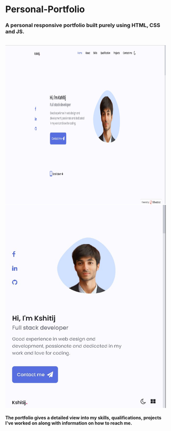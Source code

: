 # Personal-Portfolio

<h3>  A personal responsive portfolio built purely using HTML, CSS and JS. </h3> <br>

<img src="assets/images/main.jpg" width="900" height="500">

<img src="assets/images/main_mobile.jpg">

<h4> The portfolio gives a detailed view into my skills, qualifications, projects I've worked on along with information on how to reach me.

